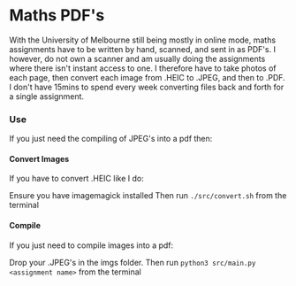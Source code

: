 # Maths PDF's

With the University of Melbourne still being mostly in online mode, maths assignments have to be written by hand, scanned, and sent in as PDF's. I however, do not own a scanner and am usually doing the assignments where there isn't instant access to one. I therefore have to take photos of each page, then convert each image from .HEIC to .JPEG, and then to .PDF. I don't have 15mins to spend every week converting files back and forth for a single assignment.

### Use
If you just need the compiling of JPEG's into a pdf then:

#### Convert Images
If you have to convert .HEIC like I do:

Ensure you have imagemagick installed
Then run `./src/convert.sh` from the terminal

#### Compile
If you just need to compile images into a pdf:

Drop your .JPEG's in the imgs folder.
Then run `python3 src/main.py <assignment name>` from the terminal


